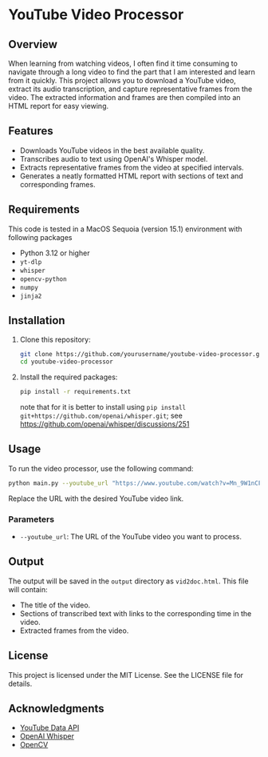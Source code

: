 # YouTube Video Processor

## Overview

When learning from watching videos, I often find it time consuming to navigate through a long video to find the part that I am interested and learn from it quickly. This project allows you to download a YouTube video, extract its audio transcription, and capture representative frames from the video. The extracted information and frames are then compiled into an HTML report for easy viewing.

## Features

- Downloads YouTube videos in the best available quality.
- Transcribes audio to text using OpenAI's Whisper model.
- Extracts representative frames from the video at specified intervals.
- Generates a neatly formatted HTML report with sections of text and corresponding frames.

## Requirements

This code is tested in a MacOS Sequoia (version 15.1) environment with following packages
- Python 3.12 or higher
- `yt-dlp`
- `whisper`
- `opencv-python`
- `numpy`
- `jinja2`

## Installation

1. Clone this repository:

   ```bash
   git clone https://github.com/yourusername/youtube-video-processor.git
   cd youtube-video-processor
   ```

2. Install the required packages:

   ```bash
   pip install -r requirements.txt
   ```

   note that for it is better to install using `pip install git+https://github.com/openai/whisper.git`; see https://github.com/openai/whisper/discussions/251

## Usage

To run the video processor, use the following command:

```bash
python main.py --youtube_url "https://www.youtube.com/watch?v=Mn_9W1nCFLo"
```

Replace the URL with the desired YouTube video link.

### Parameters

- `--youtube_url`: The URL of the YouTube video you want to process.

## Output

The output will be saved in the `output` directory as `vid2doc.html`. This file will contain:

- The title of the video.
- Sections of transcribed text with links to the corresponding time in the video.
- Extracted frames from the video.


## License

This project is licensed under the MIT License. See the LICENSE file for details.

## Acknowledgments

- [YouTube Data API](https://developers.google.com/youtube/v3)
- [OpenAI Whisper](https://github.com/openai/whisper)
- [OpenCV](https://opencv.org/)
